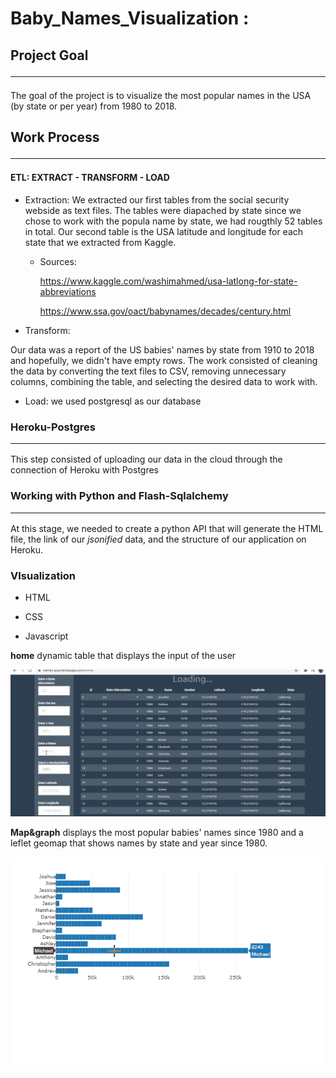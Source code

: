 # Baby_Names_Visualization :

## Project Goal <hr/>

The goal of the project is to visualize the most popular names in the USA (by state or per year) from 1980 to 2018.

## Work Process <hr/>

#### ETL: EXTRACT - TRANSFORM - LOAD

* Extraction:
  We extracted our first tables from the social security webside as text files. The tables were diapached by state since we chose to work with the popula name by state, we had rougthly 52 tables in total. Our second table is the USA latitude and longitude for each state that we extracted from Kaggle.


    + Sources:
  
        https://www.kaggle.com/washimahmed/usa-latlong-for-state-abbreviations

        https://www.ssa.gov/oact/babynames/decades/century.html

* Transform:
  
Our data was a report of the US babies' names by state from 1910 to 2018 and hopefully, we didn't have empty rows. The work consisted of cleaning the data by converting the text files to CSV, removing unnecessary columns, combining the table, and selecting the desired data to work with.

* Load:
we used postgresql as our database

### Heroku-Postgres <hr/>

This step consisted of uploading our data in the cloud through the connection of Heroku  with Postgres 


### Working with Python and Flash-Sqlalchemy <hr/>

At this stage, we needed to create a python API that will generate the HTML file, the link of our _jsonified_ data, and the structure of our application on Heroku. 


### VIsualization

+ HTML

+ CSS

+ Javascript


**home**   dynamic table that  displays the input of the user 


![](static/Resources/project_2_gift.gif)

 
**Map&graph**   displays the most popular babies' names since 1980 and a leflet geomap that shows names by state and year since 1980.

![](static/Resources/project_2_gift_3.gif)








